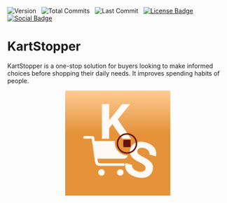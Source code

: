   ![Version](https://img.shields.io/badge/minimum_iOS_version-15.0-maroon)
  &nbsp; ![Total Commits](https://img.shields.io/github/commit-activity/t/ashish-brahma/KartStopper)
  &nbsp; ![Last Commit](https://img.shields.io/github/last-commit/ashish-brahma/KartStopper) 
  &nbsp; [![License Badge](https://img.shields.io/github/license/ashish-brahma/KartStopper)](https://github.com/ashish-brahma/KartStopper/tree/main?tab=BSD-3-Clause-1-ov-file)
  &nbsp; [![Social Badge](https://img.shields.io/badge/LinkedIn-Follow_us-blue?style=social&labelColor=black&color=%230969da)](https://www.linkedin.com/company/kartstopper/)

# KartStopper

KartStopper is a one-stop solution for buyers looking to make informed choices before shopping their daily needs. It improves spending habits of people.

<div align="center">
<img src="KartStopper/Assets.xcassets/AppIcon.appiconset/KS_light.png" width="240px" height="240px"
     alt="App icon image with an orange background containing a blood red pause button surrounded by a cart symbol, initials K and S.">
</div>
